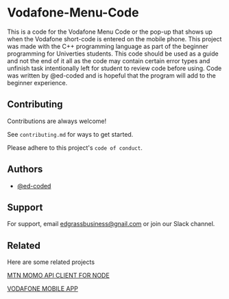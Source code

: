 
# Vodafone-Menu-Code

This is a code for the Vodafone Menu Code or the pop-up that shows up when the Vodafone short-code is entered on the mobile phone. This project was made with the C++ programming language as part of the beginner programming for Univerties students. This code should be used as a guide and not the end of it all as the code may contain certain error types and unfinish task intentionally left for student to review code before using. Code was written by @ed-coded and is hopeful that the program will add to the beginner experience.

## Contributing

Contributions are always welcome!

See `contributing.md` for ways to get started.

Please adhere to this project's `code of conduct`.


## Authors

- [@ed-coded](https://www.github.com/ed-coded)


## Support

For support, email edgrassbusiness@gnail.com or join our Slack channel.


## Related

Here are some related projects

[MTN MOMO API CLIENT FOR NODE](https://github.com/sparkplug/momoapi-node)

[VODAFONE MOBILE APP ](https://github.com/abdulmominsakib/vodafoneAppRecreation)
